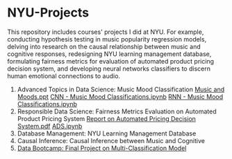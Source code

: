 # NYU-Projects

This repository includes courses' projects I did at NYU. For example, conducting hypothesis testing in music popularity regression models, delving into research on the causal relationship between music and cognitive responses, redesigning NYU learning management database, formulating fairness metrics for evaluation of automated product pricing decision system, and developing neural networks classifiers to discern human emotional connections to audio.


1. Advanced Topics in Data Science: Music Mood Classification
[Music and Moods.ppt](https://docs.google.com/presentation/d/1YngXLUOz2TqRwVdibbQ0SSrgAEiSyTbm-nzy09watbc/edit?usp=sharing)
[CNN - Music Mood Classifications.ipynb]([url](https://colab.research.google.com/drive/1Dh75RNhq0fLjnCVOTd0DWeL_QA0vZrdW?usp=sharing)https://colab.research.google.com/drive/1Dh75RNhq0fLjnCVOTd0DWeL_QA0vZrdW?usp=sharing)
[RNN - Music Mood Classifications.ipynb]([url](https://colab.research.google.com/drive/1CDCpPFWViVC8gpLcMQwS80rrakTtk84r?usp=sharing))
3. Responsible Data Science: Fairness Metrics Evaluation on Automated Product Pricing System
[Report on Automated Pricing Decision System.pdf]([url](https://docs.google.com/document/d/1vjU9kkfutRWNvrZx3nVNE76wxrz_VEWoDVC8i0bKn8c/edit?usp=sharing))
[ADS.ipynb]([url](https://colab.research.google.com/drive/1rw_6DMpZIzXtxM0606KhlOHHapSX-Qsd?usp=sharing))
4. Database Management: NYU Learning Management Database
5. Causal Inference: Causal Inference between Music and Cognitive
6. [Data Bootcamp: Final Project on Multi-Classification Model]([url](https://colab.research.google.com/drive/1vfu94dwYVrCL7L3t-ZWCZeqTffwOTf8J?usp=sharing))

